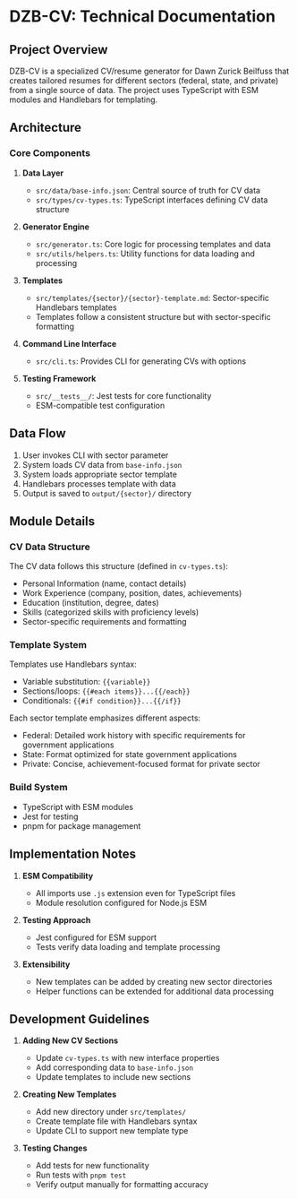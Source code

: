 # DZB-CV: Technical Documentation

## Project Overview

DZB-CV is a specialized CV/resume generator for Dawn Zurick Beilfuss that creates tailored resumes for different sectors (federal, state, and private) from a single source of data. The project uses TypeScript with ESM modules and Handlebars for templating.

## Architecture

### Core Components

1. **Data Layer**
   - `src/data/base-info.json`: Central source of truth for CV data
   - `src/types/cv-types.ts`: TypeScript interfaces defining CV data structure

2. **Generator Engine**
   - `src/generator.ts`: Core logic for processing templates and data
   - `src/utils/helpers.ts`: Utility functions for data loading and processing

3. **Templates**
   - `src/templates/{sector}/{sector}-template.md`: Sector-specific Handlebars templates
   - Templates follow a consistent structure but with sector-specific formatting

4. **Command Line Interface**
   - `src/cli.ts`: Provides CLI for generating CVs with options

5. **Testing Framework**
   - `src/__tests__/`: Jest tests for core functionality
   - ESM-compatible test configuration

## Data Flow

1. User invokes CLI with sector parameter
2. System loads CV data from `base-info.json`
3. System loads appropriate sector template
4. Handlebars processes template with data
5. Output is saved to `output/{sector}/` directory

## Module Details

### CV Data Structure

The CV data follows this structure (defined in `cv-types.ts`):
- Personal Information (name, contact details)
- Work Experience (company, position, dates, achievements)
- Education (institution, degree, dates)
- Skills (categorized skills with proficiency levels)
- Sector-specific requirements and formatting

### Template System

Templates use Handlebars syntax:
- Variable substitution: `{{variable}}`
- Sections/loops: `{{#each items}}...{{/each}}`
- Conditionals: `{{#if condition}}...{{/if}}`

Each sector template emphasizes different aspects:
- Federal: Detailed work history with specific requirements for government applications
- State: Format optimized for state government applications
- Private: Concise, achievement-focused format for private sector

### Build System

- TypeScript with ESM modules
- Jest for testing
- pnpm for package management

## Implementation Notes

1. **ESM Compatibility**
   - All imports use `.js` extension even for TypeScript files
   - Module resolution configured for Node.js ESM

2. **Testing Approach**
   - Jest configured for ESM support
   - Tests verify data loading and template processing

3. **Extensibility**
   - New templates can be added by creating new sector directories
   - Helper functions can be extended for additional data processing

## Development Guidelines

1. **Adding New CV Sections**
   - Update `cv-types.ts` with new interface properties
   - Add corresponding data to `base-info.json`
   - Update templates to include new sections

2. **Creating New Templates**
   - Add new directory under `src/templates/`
   - Create template file with Handlebars syntax
   - Update CLI to support new template type

3. **Testing Changes**
   - Add tests for new functionality
   - Run tests with `pnpm test`
   - Verify output manually for formatting accuracy

